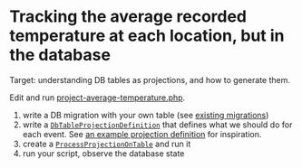 # Tracking the average recorded temperature at each location, but in the database

Target: understanding DB tables as projections, and how to generate them. 

Edit and run [project-average-temperature.php](project-average-temperature.php).

1. write a DB migration with your own table (see [existing migrations](../../src/EventSourcing/Infrastructure/Migration))
2. write a [`DbTableProjectionDefinition`](../../src/EventSourcing/Infrastructure/Projection/DbTableProjectionDefinition.php)
   that defines what we should do for each event.
   See [an example projection definition](../../test/EventSourcing/Example/Infrastructure/Projection/PendingGoodbyes.php)
   for inspiration.
3. create a [`ProcessProjectionOnTable`](../../src/EventSourcing/Infrastructure/Projection/ProcessProjectionOnTable.php)
   and run it
4. run your script, observe the database state